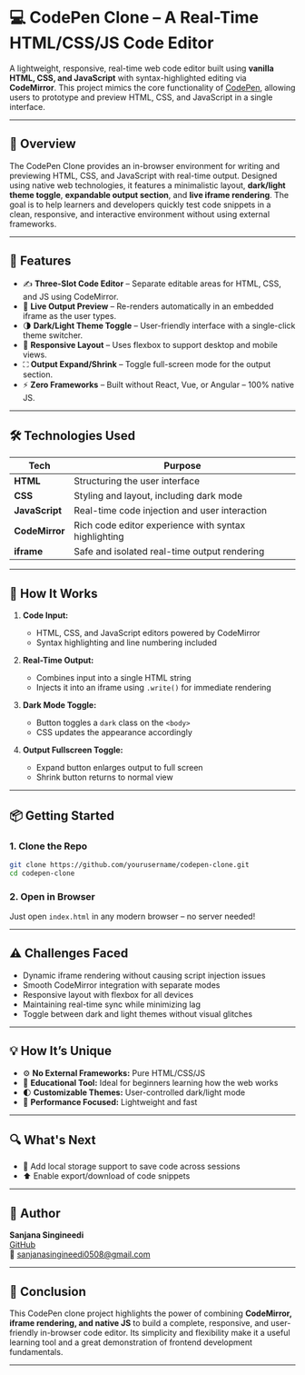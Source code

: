 
# 💻 CodePen Clone – A Real-Time HTML/CSS/JS Code Editor

A lightweight, responsive, real-time web code editor built using **vanilla HTML, CSS, and JavaScript** with syntax-highlighted editing via **CodeMirror**. This project mimics the core functionality of [CodePen](https://codepen.io), allowing users to prototype and preview HTML, CSS, and JavaScript in a single interface.

---

## 📖 Overview

The CodePen Clone provides an in-browser environment for writing and previewing HTML, CSS, and JavaScript with real-time output. Designed using native web technologies, it features a minimalistic layout, **dark/light theme toggle**, **expandable output section**, and **live iframe rendering**. The goal is to help learners and developers quickly test code snippets in a clean, responsive, and interactive environment without using external frameworks.

---

## 🎯 Features

- ✍️ **Three-Slot Code Editor** – Separate editable areas for HTML, CSS, and JS using CodeMirror.
- 🔄 **Live Output Preview** – Re-renders automatically in an embedded iframe as the user types.
- 🌗 **Dark/Light Theme Toggle** – User-friendly interface with a single-click theme switcher.
- 📱 **Responsive Layout** – Uses flexbox to support desktop and mobile views.
- ⛶ **Output Expand/Shrink** – Toggle full-screen mode for the output section.
- ⚡ **Zero Frameworks** – Built without React, Vue, or Angular – 100% native JS.

---

## 🛠 Technologies Used

| Tech         | Purpose                                      |
|--------------|----------------------------------------------|
| **HTML**     | Structuring the user interface               |
| **CSS**      | Styling and layout, including dark mode      |
| **JavaScript** | Real-time code injection and user interaction |
| **CodeMirror** | Rich code editor experience with syntax highlighting |
| **iframe**   | Safe and isolated real-time output rendering |

---

## 🧪 How It Works

1. **Code Input:**
   - HTML, CSS, and JavaScript editors powered by CodeMirror
   - Syntax highlighting and line numbering included

2. **Real-Time Output:**
   - Combines input into a single HTML string
   - Injects it into an iframe using `.write()` for immediate rendering

3. **Dark Mode Toggle:**
   - Button toggles a `dark` class on the `<body>`
   - CSS updates the appearance accordingly

4. **Output Fullscreen Toggle:**
   - Expand button enlarges output to full screen
   - Shrink button returns to normal view

---

## 📦 Getting Started

### 1. Clone the Repo

```bash
git clone https://github.com/yourusername/codepen-clone.git
cd codepen-clone
```

### 2. Open in Browser

Just open `index.html` in any modern browser – no server needed!

---

## ⚠️ Challenges Faced

- Dynamic iframe rendering without causing script injection issues
- Smooth CodeMirror integration with separate modes
- Responsive layout with flexbox for all devices
- Maintaining real-time sync while minimizing lag
- Toggle between dark and light themes without visual glitches

---

## 💡 How It’s Unique

- ⚙️ **No External Frameworks:** Pure HTML/CSS/JS
- 🧪 **Educational Tool:** Ideal for beginners learning how the web works
- 🌓 **Customizable Themes:** User-controlled dark/light mode
- 🎯 **Performance Focused:** Lightweight and fast

---

## 🔍 What's Next

- 💾 Add local storage support to save code across sessions
- ⬆️ Enable export/download of code snippets

---

## 👤 Author

**Sanjana Singineedi**  
[GitHub](https://github.com/sanjanasingineedi)  
📧 sanjanasingineedi0508@gmail.com

---

## 🏁 Conclusion

This CodePen clone project highlights the power of combining **CodeMirror, iframe rendering, and native JS** to build a complete, responsive, and user-friendly in-browser code editor. Its simplicity and flexibility make it a useful learning tool and a great demonstration of frontend development fundamentals.

---

